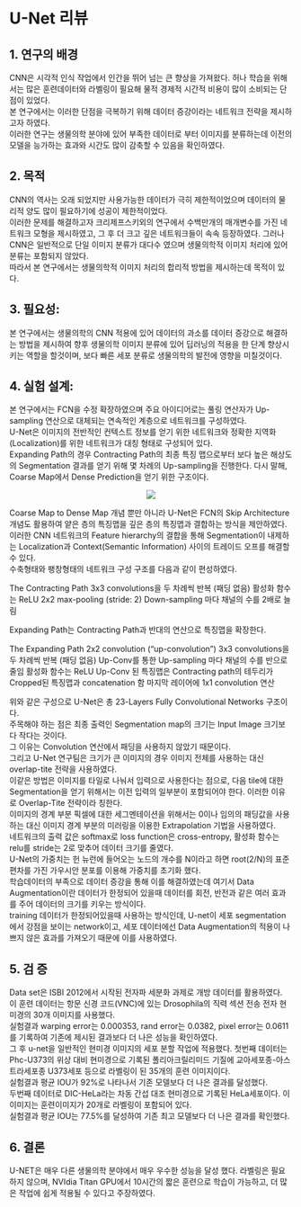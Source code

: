# U-Net 리뷰

                                                                               

## 1. 연구의 배경

CNN은 시각적 인식 작업에서 인간을 뛰어 넘는 큰 향상을 가져왔다.
허나 학습을 위해서는 많은 훈련데이터와 라벨링이 필요해 물적 경제적 시간적 비용이 많이 소비되는 단점이 있었다.<br>
본 연구에서는 이러한 단점을 극복하기 위해 데이터 증강이라는 네트워크 전략을 제시하고자 하였다.<br>
이러한 연구는 생물의학 분야에 있어 부족한 데이터로 부터 이미지를 분류하는데 이전의 모델을 능가하는 효과와 시간도 많이 감축할 수 있음을 확인하였다. 



## 2. 목적

CNN의 역사는 오래 되었지만 사용가능한 데이터가 극히 제한적이었으며 데이터의 물리적 양도 많이 필요하기에 성공이 제한적이었다.<br>
이러한 문제를 해결하고자 크리제프스키외의 연구에서 수백만개의 매개변수를 가진 네트워크 모형을 제시하였고, 그 후 더 크고 깊은 네트워크들이 속속 등장하였다.
그러나 CNN은 일반적으로 단일 이미지 분류가  대다수 였으며 생물의학적 이미지 처리에 있어 분류는 포함되지 않았다.<br>
따라서 본 연구에서는 생물의학적 이미지 처리의 합리적 방법을 제시하는데 목적이 있다.



## 3. 필요성:

본 연구에서는 생물의학의  CNN 적용에 있어 데이터의 과소를 데이터 증강으로 해결하는 방법을 제시하여 향후 생물의학 이미지 분류에 있어 딥러닝의 적용을 한 단계 향상시키는 역할을 할것이며, 보다 빠른 세포 분류로 생물의학의 발전에 영향을 미칠것이다.


## 4. 실험 설계:
 
본 연구에서는 FCN을 수정 확장하였으며 주요 아이디어로는 풀링 연산자가 Up-sampling 연산으로 대체되는 연속적인 계층으로 네트워크를 구성하였다.<br>
U-Net은 이미지의 전반적인 컨텍스트 정보를 얻기 위한 네트워크와 정확한 지역화(Localization)를 위한 네트워크가 대칭 형태로 구성되어 있다.<br>
Expanding Path의 경우 Contracting Path의 최종 특징 맵으로부터 보다 높은 해상도의 Segmentation 결과를 얻기 위해 몇 차례의 Up-sampling을 진행한다.
다시 말해, Coarse Map에서 Dense Prediction을 얻기 위한 구조이다.<br>

<p align="center">
<img src="https://production-media.paperswithcode.com/methods/Screen_Shot_2020-07-07_at_9.08.00_PM_rpNArED.png">
</p>

Coarse Map to Dense Map 개념 뿐만 아니라 U-Net은 FCN의 Skip Architecture 개념도 활용하여 얕은 층의 특징맵을 깊은 층의 특징맵과 결합하는 방식을 제안하였다.<br>              이러한 CNN 네트워크의 Feature hierarchy의 결합을 통해 Segmentation이 내제하는 Localization과 Context(Semantic Information) 사이의 트레이드 오프를 해결할 수 있다.<br> 
수축형태와 팽창형태의 네트워크 구성 구조를 다음과 같이 편성하였다.  
 
 The Contracting Path
3x3 convolutions을 두 차례씩 반복 (패딩 없음)
활성화 함수는 ReLU
2x2 max-pooling (stride: 2)
Down-sampling 마다 채널의 수를 2배로 늘림

Expanding Path는 Contracting Path과 반대의 연산으로 특징맵을 확장한다.

The Expanding Path
2x2 convolution (“up-convolution”)
3x3 convolutions을 두 차례씩 반복 (패딩 없음)
Up-Conv를 통한 Up-sampling 마다 채널의 수를 반으로 줄임
활성화 함수는 ReLU
Up-Conv 된 특징맵은 Contracting path의 테두리가 Cropped된 특징맵과 concatenation 함
마지막 레이어에 1x1 convolution 연산

위와 같은 구성으로 U-Net은 총 23-Layers Fully Convolutional Networks 구조이다.<br>
주목해야 하는 점은 최종 출력인 Segmentation map의 크기는 Input Image 크기보다 작다는 것이다.<br> 
그 이유는 Convolution 연산에서 패딩을 사용하지 않았기 때문이다.<br>
그리고 U-Net 연구팀은 크기가 큰 이미지의 경우 이미지 전체를 사용하는 대신 overlap-tite 전략을 사용하였다.<br>
이같은 방법은 이미지를 타일로 나눠서 입력으로 사용한다는 점으로, 다음 tile에 대한 Segmentation을 얻기 위해서는 이전 입력의 일부분이 포함되어야 한다. 
이러한 이유로 Overlap-Tite 전략이라 칭한다.<br>
이미지의 경계 부분 픽셀에 대한 세그멘테이션을 위해서는 0이나 임의의 패딩값을 사용하는 대신 이미지 경계 부분의 미러링을 이용한 Extrapolation 기법을 사용하였다.<br>
네트워크의 출력 값은 softmax로 loss function은 cross-entropy, 활성화 함수는 relu를 stride는 2로 맞추어 데이터 크기를 줄였다.<br>
U-Net의 가중치는 헌 뉴런에 들어오는 노드의 개수를 N이라고 하면 root(2/N)의 표준 편차를 가진 가우시안 분포를 이용해 가중치를 초기화 했다.<br>
학습데이터의 부족으로 데이터 증강을 통해 이를 해결하였는데 여기서  Data Augmentation이란 데이터가 한정되어 있을때 데이터를 회전, 반전과 같은 여러 효과를 주어 데이터의 크기를 키우는 방식이다.<br> 
training 데이터가 한정되어있을때 사용하는 방식인데, U-net이 세포 segmentation에서 강점을 보이는 network이고, 세포 데이터에선 Data Augmentation의 적용이 나쁘지 않은 효과를 가져오기 때문에 이를 사용하였다.


## 5. 검 증

Data set은 ISBI 2012에서 시작된 전자파 세분화 과제로 개방 데이터를 활용하였다.<br>
이 훈련 데이터는 항문 신경 코드(VNC)에 있는 Drosophila의 직력 섹션 전송 전자 현미경의 30개 이미지를 사용했다.<br>
실험결과 warping error는 0.000353, rand error는 0.0382, pixel error는 0.0611를 기록하여 기존에 제시된 결과보다 더 나은 성능을 확인하였다.<br>
그 후 u-net을 일반적인 현미경 이미지의 세포 분할 작업에 적용했다.
첫번째 데이터는 Phc-U373의 위상 대비 현미경으로 기록된 폴리아크릴리미드 기질에 교아세포종-아스트라세포종 U373세포 등으로 라벨링이 된 35개의 훈련 이미지이다.<br>
실험결과 평균 IOU가 92%로 나타나서 기존 모델보다 더 나은 결과를 달성했다.<br>
두번째 데이터로 DIC-HeLa라는 차동 간섭 대조 현미경으로 기록된 HeLa세포이다.
이 이미지는 훈련이미지가 20개로 라벨링이 포함되어 있다.<br>
실험결과 평균 IOU는 77.5%를 달성하여 기존 최고 모델보다 더 나은 결과를 확인했다.

## 6. 결론 

U-NET은 매우 다른 생물의학 분야에서 매우 우수한 성능을 달성 했다.
라벨링은 필요하지 않으며, NVIdia Titan GPU에서 10시간의 짧은 훈련으로 학습이 가능하고, 더 많은 작업에 쉽게 적용될 수 있다고 주장하였다.
 
